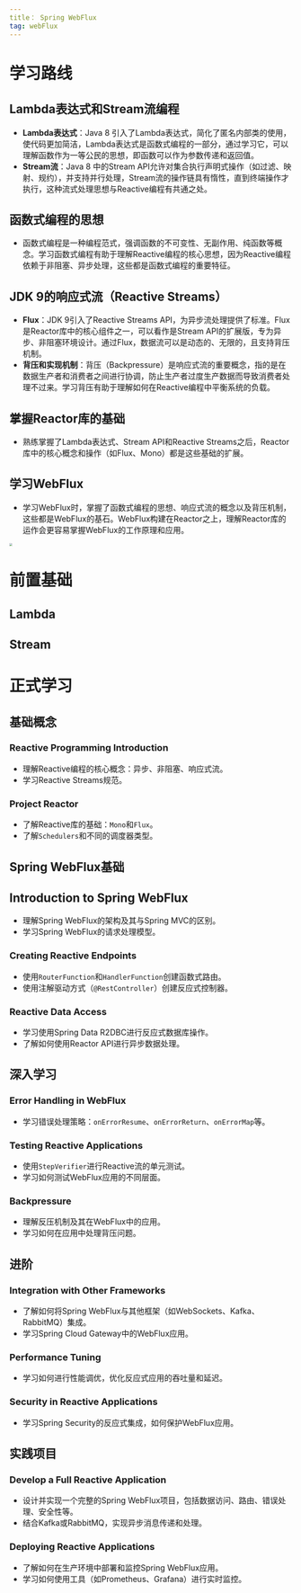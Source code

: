 ```yaml
---
title： Spring WebFlux
tag: webFlux
---
```


# 学习路线



## **Lambda表达式和Stream流编程**
   - **Lambda表达式**：Java 8 引入了Lambda表达式，简化了匿名内部类的使用，使代码更加简洁，Lambda表达式是函数式编程的一部分，通过学习它，可以理解函数作为一等公民的思想，即函数可以作为参数传递和返回值。
   - **Stream流**：Java 8 中的Stream API允许对集合执行声明式操作（如过滤、映射、规约），并支持并行处理，Stream流的操作链具有惰性，直到终端操作才执行，这种流式处理思想与Reactive编程有共通之处。

## **函数式编程的思想**

   - 函数式编程是一种编程范式，强调函数的不可变性、无副作用、纯函数等概念。学习函数式编程有助于理解Reactive编程的核心思想，因为Reactive编程依赖于非阻塞、异步处理，这些都是函数式编程的重要特征。

## **JDK 9的响应式流（Reactive Streams）**

   - **Flux**：JDK 9引入了Reactive Streams API，为异步流处理提供了标准。Flux是Reactor库中的核心组件之一，可以看作是Stream API的扩展版，专为异步、非阻塞环境设计。通过Flux，数据流可以是动态的、无限的，且支持背压机制。
   - **背压和实现机制**：背压（Backpressure）是响应式流的重要概念，指的是在数据生产者和消费者之间进行协调，防止生产者过度生产数据而导致消费者处理不过来。学习背压有助于理解如何在Reactive编程中平衡系统的负载。

##  **掌握Reactor库的基础**

   - 熟练掌握了Lambda表达式、Stream API和Reactive Streams之后，Reactor库中的核心概念和操作（如Flux、Mono）都是这些基础的扩展。

##  **学习WebFlux**

   - 学习WebFlux时，掌握了函数式编程的思想、响应式流的概念以及背压机制，这些都是WebFlux的基石。WebFlux构建在Reactor之上，理解Reactor库的运作会更容易掌握WebFlux的工作原理和应用。



<img src="https://telegraph-image-2ni.pages.dev/file/4939e3692f13dd640bc3f.png" style="zoom: 33%;" />



# 前置基础

## Lambda

## Stream

# 正式学习



## 基础概念

### **Reactive Programming Introduction**

- 理解Reactive编程的核心概念：异步、非阻塞、响应式流。
- 学习Reactive Streams规范。

### **Project Reactor**

- 了解Reactive库的基础：`Mono`和`Flux`。
- 了解`Schedulers`和不同的调度器类型。

## Spring WebFlux基础

## **Introduction to Spring WebFlux**

- 理解Spring WebFlux的架构及其与Spring MVC的区别。
- 学习Spring WebFlux的请求处理模型。

### **Creating Reactive Endpoints**

- 使用`RouterFunction`和`HandlerFunction`创建函数式路由。
- 使用注解驱动方式（`@RestController`）创建反应式控制器。

### **Reactive Data Access**

- 学习使用Spring Data R2DBC进行反应式数据库操作。
- 了解如何使用Reactor API进行异步数据处理。

## 深入学习

### **Error Handling in WebFlux**

- 学习错误处理策略：`onErrorResume`、`onErrorReturn`、`onErrorMap`等。

### **Testing Reactive Applications**

- 使用`StepVerifier`进行Reactive流的单元测试。
- 学习如何测试WebFlux应用的不同层面。

### **Backpressure**

- 理解反压机制及其在WebFlux中的应用。
- 学习如何在应用中处理背压问题。

## 进阶

### **Integration with Other Frameworks**

- 了解如何将Spring WebFlux与其他框架（如WebSockets、Kafka、RabbitMQ）集成。
- 学习Spring Cloud Gateway中的WebFlux应用。

### **Performance Tuning**

- 学习如何进行性能调优，优化反应式应用的吞吐量和延迟。

### **Security in Reactive Applications**

- 学习Spring Security的反应式集成，如何保护WebFlux应用。

## 实践项目

### **Develop a Full Reactive Application**

- 设计并实现一个完整的Spring WebFlux项目，包括数据访问、路由、错误处理、安全性等。
- 结合Kafka或RabbitMQ，实现异步消息传递和处理。

### **Deploying Reactive Applications**

- 了解如何在生产环境中部署和监控Spring WebFlux应用。
- 学习如何使用工具（如Prometheus、Grafana）进行实时监控。

